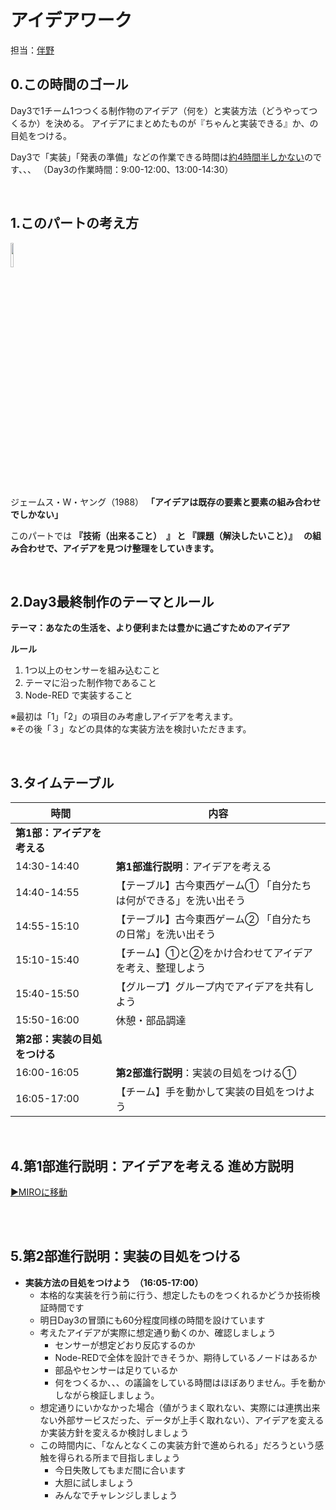 # アイデアワーク
担当：[伴野](https://docs.google.com/presentation/d/1TcjvcJ0Zk2b1vhz6YQylsdYotKdcH_Lf83s0JEISj3A/edit?usp=sharing)


## 0.この時間のゴール
Day3で1チーム1つつくる制作物のアイデア（何を）と実装方法（どうやってつくるか）を決める。
アイデアにまとめたものが『ちゃんと実装できる』か、の目処をつける。

Day3で「実装」「発表の準備」などの作業できる時間は[約4時間半しかない](https://github.com/protoout/h-protoout/tree/main?tab=readme-ov-file#%E3%82%BF%E3%82%A4%E3%83%A0%E3%83%A9%E3%82%A4%E3%83%B3)のです、、、
（Day3の作業時間：9:00-12:00、13:00-14:30）


<br>

## 1.このパートの考え方
<img src="https://i.gyazo.com/3d46edc1aac42a8025d303f031f03d0b.png" width="10%">

ジェームス・W・ヤング（1988） 
**「アイデアは既存の要素と要素の組み合わせでしかない」**

このパートでは **『技術（出来ること）　』 と 『課題（解決したいこと）』　 の組み合わせで、アイデアを見つけ整理をしていきます。**



<br>

## 2.Day3最終制作のテーマとルール
**テーマ：あなたの生活を、より便利または豊かに過ごすためのアイデア**

**ルール**
1. 1つ以上のセンサーを組み込むこと
2. テーマに沿った制作物であること
3. Node-RED で実装すること


※最初は「1」「2」の項目のみ考慮しアイデアを考えます。　<BR>
※その後「３」などの具体的な実装方法を検討いただきます。

<br>

## 3.タイムテーブル

| 時間        | 内容                                                                 |
|-------------|----------------------------------------------------------------------|
| **第1部：アイデアを考える** | |
| 14:30-14:40 | **第1部進行説明**：アイデアを考える                                      |
| 14:40-14:55 | 【テーブル】古今東西ゲーム① 「自分たちは何ができる」を洗い出そう           |
| 14:55-15:10 | 【テーブル】古今東西ゲーム② 「自分たちの日常」を洗い出そう               |
| 15:10-15:40 | 【チーム】①と②をかけ合わせてアイデアを考え、整理しよう               |
| 15:40-15:50 | 【グループ】グループ内でアイデアを共有しよう                           |
| 15:50-16:00 | 休憩・部品調達                                                        |
| **第2部：実装の目処をつける** | |
| 16:00-16:05 | **第2部進行説明**：実装の目処をつける①                                |
| 16:05-17:00 | 【チーム】手を動かして実装の目処をつけよう                            |


<br>

## 4.第1部進行説明：アイデアを考える 進め方説明
[▶MIROに移動](https://miro.com/app/board/uXjVI_zj35g=/)

<br><br>
## 5.第2部進行説明：実装の目処をつける
- **実装方法の目処をつけよう　（16:05-17:00）**
  - 本格的な実装を行う前に行う、想定したものをつくれるかどうか技術検証時間です
  - 明日Day3の冒頭にも60分程度同様の時間を設けています
  - 考えたアイデアが実際に想定通り動くのか、確認しましょう
      - センサーが想定どおり反応するのか
      - Node-REDで全体を設計できそうか、期待しているノードはあるか
      - 部品やセンサーは足りているか
      - 何をつくるか、、、の議論をしている時間はほぼありません。手を動かしながら検証しましょう。
  - 想定通りにいかなかった場合（値がうまく取れない、実際には連携出来ない外部サービスだった、データが上手く取れない）、アイデアを変えるか実装方針を変えるか検討しましょう
  - この時間内に、「なんとなくこの実装方針で進められる」だろうという感触を得られる所まで目指しましょう
      - 今日失敗してもまだ間に合います
      - 大胆に試しましょう
      - みんなでチャレンジしましょう

<br>
<br>
